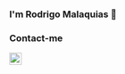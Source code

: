 ### I'm Rodrigo Malaquias 👋
### Contact-me
[<img align="left"  width="22px" src="https://cdn.jsdelivr.net/npm/simple-icons@3.4.0/icons/linkedin.svg" />](https://www.linkedin.com/in/rodrigo-malaquias)


